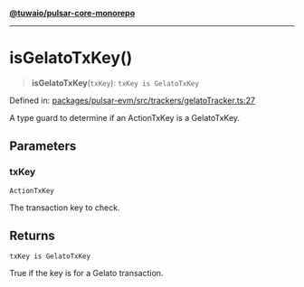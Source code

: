 [**@tuwaio/pulsar-core-monorepo**](../../../README.md)

***

# isGelatoTxKey()

> **isGelatoTxKey**(`txKey`): `txKey is GelatoTxKey`

Defined in: [packages/pulsar-evm/src/trackers/gelatoTracker.ts:27](https://github.com/TuwaIO/pulsar-core/blob/6a657679559c2bafbe8c9280c593db265ce3faeb/packages/pulsar-evm/src/trackers/gelatoTracker.ts#L27)

A type guard to determine if an ActionTxKey is a GelatoTxKey.

## Parameters

### txKey

`ActionTxKey`

The transaction key to check.

## Returns

`txKey is GelatoTxKey`

True if the key is for a Gelato transaction.
